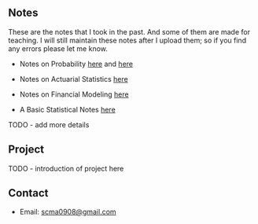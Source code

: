 ## Notes
These are the notes that I took in the past. And some of them are made for teaching. I will still maintain these notes after I upload them; so if you find any errors please let me know.    

* Notes on Probability [here](./notes/Prob.pdf) and [here](./notes/Prob2.pdf)

* Notes on Actuarial Statistics [here](./notes/Actuarial.pdf)

* Notes on Financial Modeling [here](./notes/fm/document.pdf)

* A Basic Statistical Notes [here](./notes/st/document.pdf)

TODO - add more details

## Project
TODO - introduction of project here

## Contact

* Email: scma0908@gmail.com
